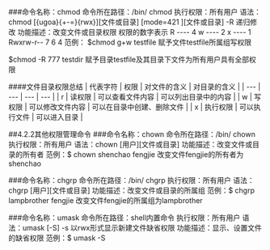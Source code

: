 
###命令名称：chmod
命令所在路径：/bin/ chmod
执行权限：所有用户
语法：chmod  [{ugoa}{+-=}{rwx}][文件或目录]
  [mode=421 ][文件或目录]
  -R 递归修改
功能描述：改变文件或目录权限
权限的数字表示
 R ---- 4
 w ---- 2
 x ---- 1
Rwxrw-r--
 7  6  4
范例：
$chmod  g+w testfile
赋予文件testfile所属组写权限

$chmod -R 777 testdir
赋予目录testfile及其目录下文件为所有用户具有全部权限

####文件目录权限总结
| 代表字符 | 权限 | 对文件的含义 | 对目录的含义 |
| --- | --- | --- | --- |
| r | 读权限 | 可以查看文件内容 | 可以列出目录中的内容 |
| w | 写权限 | 可以修改文件内容 | 可以在目录中创建、删除文件 |
| x | 执行权限 | 可以执行文件 | 可以进入目录 |


##4.2.2其他权限管理命令
###命令名称：chown
命令所在路径：/bin/ chown
执行权限：所有用户
语法：chown  [用户][文件或目录]
功能描述：改变文件或目录的所有者
范例：$ chown  shenchao  fengjie
改变文件fengjie的所有者为shenchao


###命令名称：chgrp
命令所在路径：/bin/ chgrp
执行权限：所有用户
语法：chgrp  [用户][文件或目录]
功能描述：改变文件或目录的所属组
范例：$ chgrp  lampbrother  fengjie
改变文件fengjie的所属组为lampbrother


###命令名称：umask
命令所在路径：shell内置命令
执行权限：所有用户
语法：umask  [-S]
  -s  以rwx形式显示新建文件缺省权限
功能描述：显示、设置文件的缺省权限
范例：$ umask  -S
